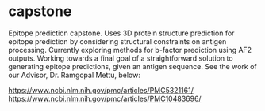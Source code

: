 # capstone

Epitope prediction capstone. Uses 3D protein structure prediction for epitope prediction by considering structural constraints on antigen processing. Currently exploring methods for b-factor prediction using AF2 outputs. Working towards a final goal of a straightforward solution to generating epitope predictions, given an antigen sequence. See the work of our Advisor, Dr. Ramgopal Mettu, below: 

https://www.ncbi.nlm.nih.gov/pmc/articles/PMC5321161/
https://www.ncbi.nlm.nih.gov/pmc/articles/PMC10483696/
